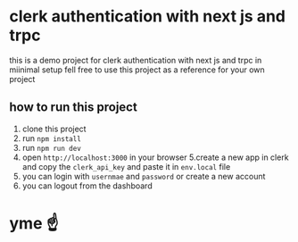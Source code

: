 # clerk authentication with next js and trpc

this is a demo project for clerk authentication with next js and trpc in miinimal setup
fell free to use this project as a reference for your own project

## how to run this project

1. clone this project
2. run `npm install`
3. run `npm run dev`
4. open `http://localhost:3000` in your browser
   5.create a new app in clerk and copy the `clerk_api_key` and paste it in `env.local` file
5. you can login with `usernmae` and `password` or create a new account
6. you can logout from the dashboard

# yme ☝️
